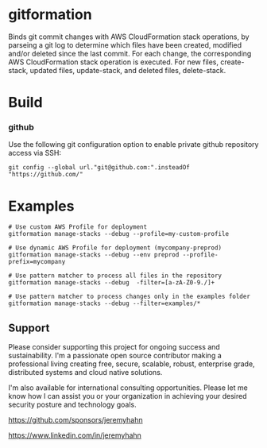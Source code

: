 # gitformation

Binds git commit changes with AWS CloudFormation stack operations, by parseing a git log to determine which files
have been created, modified and/or deleted since the last commit. For each change, the corresponding AWS CloudFormation
stack operation is executed. For new files, create-stack, updated files, update-stack, and deleted files, delete-stack.

# Build

### github

Use the following git configuration option to enable private github repository access via SSH:

    git config --global url."git@github.com:".insteadOf "https://github.com/"

# Examples

    # Use custom AWS Profile for deployment
    gitformation manage-stacks --debug --profile=my-custom-profile

    # Use dynamic AWS Profile for deployment (mycompany-preprod)
    gitformation manage-stacks --debug --env preprod --profile-prefix=mycompany

    # Use pattern matcher to process all files in the repository
    gitformation manage-stacks --debug  -filter=[a-zA-Z0-9./]+

    # Use pattern matcher to process changes only in the examples folder
    gitformation manage-stacks --debug --filter=examples/*


## Support

Please consider supporting this project for ongoing success and sustainability. I'm a passionate open source contributor making a professional living creating free, secure, scalable, robust, enterprise grade, distributed systems and cloud native solutions.

I'm also available for international consulting opportunities. Please let me know how I can assist you or your organization in achieving your desired security posture and technology goals.

https://github.com/sponsors/jeremyhahn

https://www.linkedin.com/in/jeremyhahn